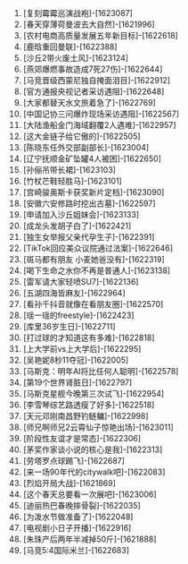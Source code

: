 
1. [复刻霉霉巡演战袍]-[1623087]
1. [春天穿薄荷曼波去大自然]-[1621996]
1. [农村电商高质量发展五年新目标]-[1622618]
1. [鹿晗重回曼联]-[1622388]
1. [沙丘2带火废土风]-[1623124]
1. [燕郊爆燃事故造成7死27伤]-[1622644]
1. [马竞晋级西蒙尼独自掩面泪目]-[1622912]
1. [官方通报央视记者采访遇阻]-[1622648]
1. [大家都替天水文旅着急了]-[1622769]
1. [中国记协三问爆炸现场采访遇阻]-[1622567]
1. [大陆渔船金门海域翻覆2人遇难]-[1622957]
1. [这大金链子给它傲的]-[1622505]
1. [陈晓东任外交部副部长]-[1623004]
1. [辽宁抚顺金矿坠罐4人被困]-[1622650]
1. [孙俪吊带长裙]-[1623103]
1. [竹杖芒鞋轻胜马]-[1623101]
1. [宫崎骏奥斯卡获奖新片定档]-[1623090]
1. [安徽六安修路时挖出古墓]-[1622597]
1. [申请加入沙丘姐妹会]-[1623133]
1. [成龙头发胡子白了]-[1622421]
1. [独生女举报父亲代孕生子]-[1622391]
1. [TikTok回应美众议院通过法案]-[1622646]
1. [斑马都有朋友 小麦她爸没有]-[1622319]
1. [喝下生命之水你不再是普通人]-[1623138]
1. [雷军请大家轻喷SU7]-[1622136]
1. [五湖四海皆麻友]-[1622964]
1. [看孙千抖音就像在看朋友圈]-[1622570]
1. [瑶一瑶的freestyle]-[1622423]
1. [库里36岁生日]-[1622711]
1. [打过球的才知道这有多难]-[1622818]
1. [上大学前vs上大学后]-[1622295]
1. [吴艳妮8秒11夺冠]-[1622005]
1. [马斯克：明年AI将比任何人聪明]-[1622578]
1. [第19个世界肾脏日]-[1622797]
1. [马斯克星舰今晚第三次试飞]-[1622954]
1. [李雪琴综艺路透瘦了好多]-[1622518]
1. [天元邓刚南昌野钓鲢鳙]-[1622998]
1. [师兄啊师兄2云霄仙子惊艳出场]-[1623011]
1. [阶段性友谊才是常态]-[1622306]
1. [茅奖作家谈小说的核心是我]-[1622313]
1. [劳塔罗点球踢飞]-[1622687]
1. [来一场90年代的citywalk吧]-[1622083]
1. [烈焰开局大战]-[1621869]
1. [这个春天总要看一次展吧]-[1623006]
1. [迪丽热巴春晚摔骨裂]-[1622035]
1. [为泼水节做准备了]-[1622048]
1. [电视剧小日子开播]-[1622916]
1. [朱珠产后两年半减掉50斤]-[1621888]
1. [马竞5:4国际米兰]-[1622683]